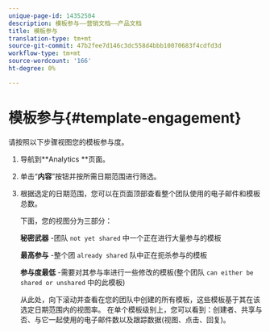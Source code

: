 ```yaml
---
unique-page-id: 14352504
description: 模板参与——营销文档——产品文档
title: 模板参与
translation-type: tm+mt
source-git-commit: 47b2fee7d146c3dc558d4bbb10070683f4cdfd3d
workflow-type: tm+mt
source-wordcount: '166'
ht-degree: 0%

---
```



# 模板参与{#template-engagement}

请按照以下步骤视图您的模板参与度。

1. 导航到**Analytics **页面。
1. 单击“**内容**”按钮并按所需日期范围进行筛选。
1. 根据选定的日期范围，您可以在页面顶部查看整个团队使用的电子邮件和模板总数。

   下面，您的视图分为三部分：

   **秘密武器** -团队 `not yet shared` 中一个正在进行大量参与的模板

   **最高参与** -整个团 `already shared` 队中正在扼杀参与的模板

   **参与度最低** -需要对其参与率进行一些修改的模板(整个团队 `can either be shared or unshared` 中的此模板)

   从此处，向下滚动并查看在您的团队中创建的所有模板，这些模板基于其在该选定日期范围内的视图率。 在单个模板级别上，您可以看到：创建者、共享与否、与它一起使用的电子邮件数以及跟踪数据(视图、点击、回复)。


